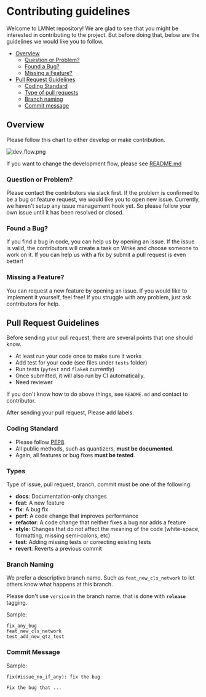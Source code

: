 # Contributing guidelines

Welcome to LMNet repository! We are glad to see that you might be interested in contributing to the project. But before doing that, below are the guidelines we would like you to follow.

* [Overview](#overview)
  * [Question or Problem?](#question-or-problem)
  * [Found a Bug?](#found-a-bug)
  * [Missing a Feature?](#missing-a-feature)
* [Pull Request Guidelines](#pull-request-guidelines)
  * [Coding Standard](#coding-standard)
  * [Type of pull requests](#types)
  * [Branch naming](#branch-naming)
  * [Commit message](#commit-message)


## Overview
Please follow this chart to either develop or make contribution.

![dev_flow.png](https://github.com/LeapMind/lmnet/blob/master/docs/dev_flow/dev_flow.png)

If you want to change the development flow, please see [README.md](https://github.com/LeapMind/lmnet/blob/master/docs/dev_flow/README.md)

### Question or Problem?
Please contact the contributors via slack first. If the problem is confirmed to be a bug or feature request, we would like you to open new issue.
Currently, we haven't setup any issue management hook yet. So please follow your own issue until it has been resolved or closed.

### Found a Bug?
If you find a bug in code, you can help us by opening an issue.
If the issue is valid, the contributors will create a task on Wrike and choose someone to work on it. If you can help us with a fix by submit a pull request is even better!

### Missing a Feature?
You can request a new feature by opening an issue. If you would like to implement it yourself, feel free!
If you struggle with any problem, just ask contributors for help. 

## Pull Request Guidelines

Before sending your pull request, there are several points that one should know.

* At least run your code once to make sure it works
* Add test for your code (see files under `tests` folder)
* Run tests (`pytest` and `flake8` currently)
* Once submitted, it will also run by CI automatically.
* Need reviewer

If you don't know how to do above things, see `README.md` and contact to contributor.

After sending your pull request, Please add labels.

### Coding Standard

* Please follow [PEP8](https://www.python.org/dev/peps/pep-0008).
* All public methods, such as quantizers, **must be documented**.
* Again, all features or bug fixes **must be tested**.

### Types

Type of issue, pull request, branch, commit must be one of the following:

* **docs**: Documentation-only changes
* **feat**: A new feature
* **fix**: A bug fix
* **perf**: A code change that improves performance
* **refactor**: A code change that neither fixes a bug nor adds a feature
* **style**: Changes that do not affect the meaning of the code (white-space, formatting, missing semi-colons, etc)
* **test**: Adding missing tests or correcting existing tests
* **revert**: Reverts a previous commit

### Branch Naming

We prefer a descriptive branch name. Such as `feat_new_cls_network` to let others know what happens at this branch.

Please don't use `version` in the branch name. that is done with **`release`** tagging.

Sample:
```
fix_any_bug
feat_new_cls_network
test_add_new_qtz_test
```

### Commit Message
Sample:
```
fix(#issue_no_if_any): fix the bug

Fix the bug that ...
```

